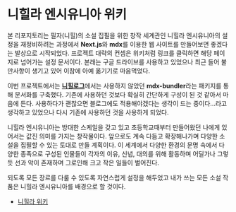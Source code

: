 # 니힐라 엔시유니아 위키
본 리포지토리는 필자(니힐)의 소설 집필을 위한 창작 세계관인 니힐라 엔시유니아의 설정을 재정비하려는 과정에서 **Next.js**와 **mdx**를 이용한 웹 사이트를 만들어보면 좋겠다는 발상으로 시작되었다. 프로젝트 대략의 컨셉은 위키처럼 링크를 클릭하면 해당 페이지로 넘어가는 설정 문서이다. 본래는 구글 드라이브를 사용하고 있었으나 최근 들어 불만사항이 생기고 있어 이참에 아예 옮기기로 마음먹었다.

이번 프로젝트에서는 [**니힐로그**](https://nihilog.github.io)에서는 사용하지 않았던 **mdx-bundler**라는 패키지를 통해 문서화를 구축했다. 기존에 사용하던 것보다 확실히 간단하게 구성이 된 것 같아서 마음에 든다. 사용하다가 괜찮으면 블로그에도 적용해야겠다는 생각이 드는 중이다...라고 생각하고 있었으나 다시 기존에 사용하던 것을 사용하게 되었다.

니힐라 엔시유니아는 방대한 스케일을 갖고 있고 초등학교때부터 만들어왔던 나에게 있어서는 값진 의미를 가지는 창작물이다. 앞으로도 계속 다듬고 확장해나가며 다양한 소설을 집필할 수 있는 토대로 만들 계획이다. 이 세계에서 다양한 환경의 문명 속에서 다양한 종족으로 구성된 인물들이 각자의 이유, 신념, 대의를 위해 활동하며 어딜가나 그렇듯 선과 악이 존재하며 그로인해 크고 작은 일들이 벌어진다.

되도록 모든 장르를 다룰 수 있도록 자연스럽게 설정을 해두었고 내가 쓰는 모든 소설 작품은 니힐라 엔시유니아를 배경으로 할 것이다.

* [니힐라 위키](https://nihilpedia.github.io)
